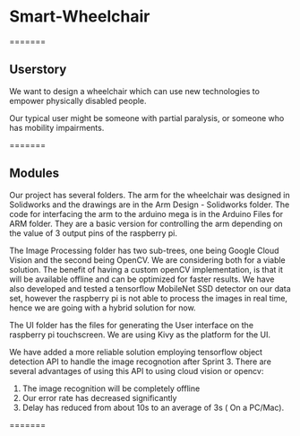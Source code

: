 # Smart-Wheelchair


=======
## Userstory
We want to design a wheelchair which can use new technologies to empower physically disabled people. 

Our typical user might be someone with partial paralysis, or someone who has mobility impairments. 

=======
## Modules

Our project has several folders. The arm for the wheelchair was designed in Solidworks and the drawings are in the Arm Design - Solidworks folder. The code for interfacing the arm to the arduino mega is in the Arduino Files for ARM folder. They are a basic version for controlling the arm depending on the value of 3 output pins of the raspberry pi.

The Image Processing folder has two sub-trees, one being Google Cloud Vision and the second being OpenCV. We are considering both for a viable solution. The benefit of having a custom openCV implementation, is that it will be available offline and can be optimized for faster results. We have also developed and tested a tensorflow MobileNet SSD detector on our data set, however the raspberry pi is not able to process the images in real time, hence we are going with a hybrid solution for now.

The UI folder has the files for generating the User interface on the raspberry pi touchscreen. We are using Kivy as the platform for the UI.

We have added a more reliable solution employing tensorflow object detection API to handle the image recognotion after Sprint 3. There are several advantages of using this API to using cloud vision or opencv:
1. The image recognition will be completely offline
2. Our error rate has decreased significantly
3. Delay has reduced from about 10s to an average of 3s ( On a PC/Mac). 


=======
